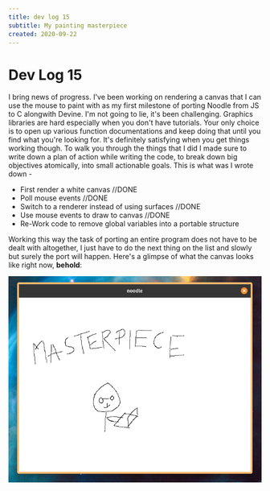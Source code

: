 ```yaml
---
title: dev log 15
subtitle: My painting masterpiece
created: 2020-09-22
---
```

# Dev Log 15

I bring news of progress. I've been working on rendering a canvas that I can
use the mouse to paint with as my first milestone of porting Noodle from JS to
C alongwith Devine. I'm not going to lie, it's been challenging. Graphics
libraries are hard especially when you don't have tutorials. Your only choice
is to open up various function documentations and keep doing that until you
find what you're looking for. It's definitely satisfying when you get things
working though. To walk you through the things that I did I made sure to write
down a plan of action while writing the code, to break down big objectives
atomically, into small actionable goals. This is what was I wrote down -

- First render a white canvas //DONE
- Poll mouse events //DONE
- Switch to a renderer instead of using surfaces //DONE
- Use mouse events to draw to canvas //DONE
- Re-Work code to remove global variables into a portable structure

Working this way the task of porting an entire program does not have to be
dealt with altogether, I just have to do the next thing on the list and slowly
but surely the port will happen. Here's a glimpse of what the canvas looks like
right now, **behold**:

![](./static/images/dev_log_15_noodle.png)

